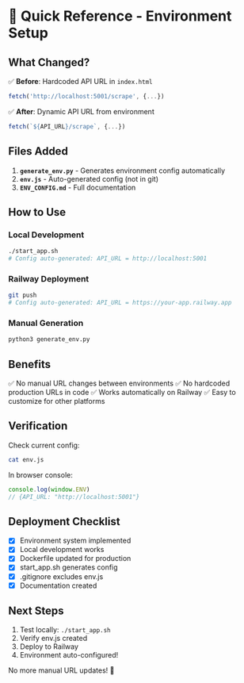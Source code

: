 # 🚀 Quick Reference - Environment Setup

## What Changed?

✅ **Before**: Hardcoded API URL in `index.html`
```javascript
fetch('http://localhost:5001/scrape', {...})
```

✅ **After**: Dynamic API URL from environment
```javascript
fetch(`${API_URL}/scrape`, {...})
```

## Files Added

1. **`generate_env.py`** - Generates environment config automatically
2. **`env.js`** - Auto-generated config (not in git)
3. **`ENV_CONFIG.md`** - Full documentation

## How to Use

### Local Development
```bash
./start_app.sh
# Config auto-generated: API_URL = http://localhost:5001
```

### Railway Deployment
```bash
git push
# Config auto-generated: API_URL = https://your-app.railway.app
```

### Manual Generation
```bash
python3 generate_env.py
```

## Benefits

✅ No manual URL changes between environments
✅ No hardcoded production URLs in code
✅ Works automatically on Railway
✅ Easy to customize for other platforms

## Verification

Check current config:
```bash
cat env.js
```

In browser console:
```javascript
console.log(window.ENV)
// {API_URL: "http://localhost:5001"}
```

## Deployment Checklist

- [x] Environment system implemented
- [x] Local development works
- [x] Dockerfile updated for production
- [x] start_app.sh generates config
- [x] .gitignore excludes env.js
- [x] Documentation created

## Next Steps

1. Test locally: `./start_app.sh`
2. Verify env.js created
3. Deploy to Railway
4. Environment auto-configured!

No more manual URL updates! 🎉
